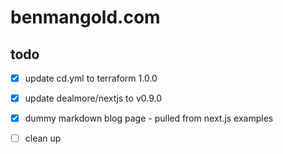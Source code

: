 # benmangold.com

## todo

- [x] update cd.yml to terraform 1.0.0

- [x] update dealmore/nextjs to v0.9.0

- [x] dummy markdown blog page - pulled from next.js examples

- [ ] clean up 